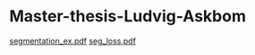 # Master-thesis-Ludvig-Askbom
[segmentation_ex.pdf](https://github.com/ludask1103/Master-thesis-Ludvig-Askbom/files/13309621/segmentation_ex.pdf)
[seg_loss.pdf](https://github.com/ludask1103/Master-thesis-Ludvig-Askbom/files/13309620/seg_loss.pdf)
